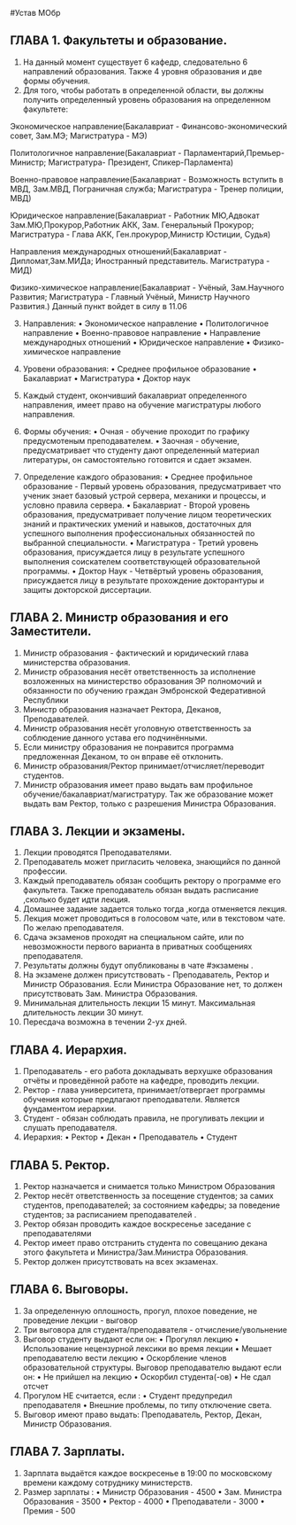 #Устав МОбр


## ГЛАВА 1. Факультеты и образование.
1. На данный момент существует 6 кафедр, следовательно 6 направлений образования. Также 4 уровня образования и две формы обучения. 
2. Для того, чтобы работать в определенной области, вы должны получить определенный уровень образования на определенном факультете:

Экономическое направление(Бакалавриат - Финансово-экономический совет, Зам.МЭ; Магистратура - МЭ) 

Политологичное направление(Бакалавриат - Парламентарий,Премьер-Министр; Магистратура- Президент, Спикер-Парламента)

Военно-правовое направление(Бакалавриат - Возможность вступить в МВД, Зам.МВД, Пограничная служба;
Магистратура - Тренер полиции, МВД) 

Юридическое направление(Бакалавриат - Работник МЮ,Адвокат Зам.МЮ,Прокурор,Работник АКК, Зам. Генеральный Прокурор;
Магистратура - Глава АКК, Ген.прокурор,Министр Юстиции, Судья)

Направления международных отношений(Бакалавриат - Дипломат,Зам.МИДа; Иностранный представитель.
Магистратура - МИД) 

Физико-химическое направление(Бакалавриат - Учёный, Зам.Научного Развития;
Магистратура - Главный Учёный, Министр Научного Развития.)
Данный пункт войдет в силу в 11.06

3. Направления:
• Экономическое направление 
• Политологичное направление
• Военно-правовое направление
• Направление международных отношений 
• Юридическое направление
• Физико-химическое направление

4. Уровени образования:
• Среднее профильное образование
• Бакалавриат
• Магистратура
• Доктор наук

5. Каждый студент, окончивший бакалавриат определенного направления, имеет право на обучение магистратуры любого направления. 

6. Формы обучения:
• Очная - обучение проходит по графику предусмотеным преподавателем. 
• Заочная - обучение, предусматривает что студенту дают определенный материал литературы, он самостоятельно готовится и сдает экзамен. 

7. Определение каждого образования:
• Среднее профильное образование - Первый уровень образования, предусматривает что ученик знает базовый устрой сервера, механики и процессы, и условно правила сервера.
• Бакалавриат - Второй уровень образования, предусматривает получение лицом теоретических знаний и практических умений и навыков, достаточных для успешного выполнения профессиональных обязанностей по выбранной специальности.
• Магистратура - Третий уровень образования, присуждается лицу в результате успешного выполнения соискателем соответствующей образовательной программы.
• Доктор Наук - Четвёртый уровень образования, присуждается лицу в результате прохождение докторантуры и защиты докторской диссертации.

## ГЛАВА 2. Министр образования и его Заместители.

1. Министр образования - фактический и юридический глава министерства образования.
2. Министр образования несёт ответственность за исполнение возложенных на министерство образования ЭР полномочий и обязанности по обучению граждан Эмбронской Федеративной Республики
3. Министр образования назначает  Ректора, Деканов, Преподавателей.
4. Министр образования несёт уголовную ответственность за соблюдение данного устава его подчинёнными.
5. Если министру образования не понравится программа предложенная Деканом, то он вправе её отклонить.
6. Министр образования/Ректор принимает/отчисляет/переводит студентов.
7. Министр образования имеет право выдать вам профильное обучение/бакалавриат/магистратуру.
Так же образование может выдать вам Ректор, только с разрешения Министра Образования.

## ГЛАВА 3. Лекции и экзамены.

1. Лекции проводятся Преподавателями.
2. Преподаватель может пригласить человека, знающийся по данной профессии.
3. Каждый преподаватель обязан сообщить ректору о программе его факультета. Также преподаватель обязан выдать расписание ,сколько будет идти лекция.
4. Домашнее задание задается только тогда ,когда отменяется лекция.
5. Лекция может проводиться в голосовом чате, или в текстовом чате. По желаю преподавателя.
6. Сдача экзаменов проходят на специальном сайте, или по невозможности первого варианта в приватных сообщениях преподавателя. 
7. Результаты должны будут опубликованы в чате #экзамены .
8. На экзамене должен присутствовать - Преподаватель, Ректор и Министр Образования.
Если Министра Образование нет, то должен присутствовать Зам. Министра Образования.
9. Минимальная длительность лекции 15 минут. 
Максимальная длительность лекции 30 минут. 
10. Пересдача возможна в течении 2-ух дней.

## ГЛАВА 4. Иерархия.

1. Преподаватель - его работа докладывать верхушке образования отчёты и проведённой работе на кафедре, проводить лекции. 
2. Ректор - глава университета, принимает/отвергает программы обучения которые предлагают преподаватели. Является фундаментом иерархии.
3. Студент - обязан соблюдать правила, не прогуливать лекции и слушать преподавателя.
4. Иерархия: 
• Ректор
• Декан
• Преподаватель
• Студент

## ГЛАВА 5. Ректор.

1. Ректор назначается и снимается только Министром Образования
2. Ректор несёт ответственность за посещение студентов; за самих студентов, преподавателей; за состоянием кафедры; за поведение студентов; за расписанием преподавателей .
3. Ректор обязан проводить каждое воскресенье заседание с преподавателями 
4. Ректор имеет право отстранить студента по совещанию декана этого факультета и Министра/Зам.Министра Образования. 
5. Ректор должен присутствовать на всех экзаменах.

## ГЛАВА 6. Выговоры.

1. За определенную оплошность, прогул, плохое поведение, не проведение лекции - выговор
2. Три выговора для студента/преподавателя - отчисление/увольнение
3. Выговор студенту выдают если он:
• Прогулял лекцию
• Использование нецензурной лексики во время лекции
• Мешает преподавателю вести лекцию
• Оскорбление членов образовательной структуры.
   Выговор преподавателю выдают если он:
• Не прийшел на лекцию
• Оскорбил студента(-ов) 
• Не сдал отсчет
4. Прогулом НЕ считается, если : 
• Студент предупредил преподавателя 
• Внешние проблемы, по типу отключение света.
5. Выговор имеют право выдать: Преподаватель, Ректор, Декан, Министр Образования.

## ГЛАВА 7. Зарплаты.

1. Зарплата выдаётся каждое воскресенье в 19:00 по московскому времени каждому сотруднику министерств.
2. Размер зарплаты : 
• Министр Образования - 4500
• Зам. Министра Образования - 3500
• Ректор - 4000
• Преподаватели  - 3000
• Премия - 500
